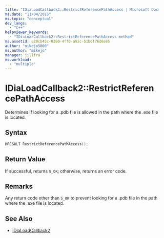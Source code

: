 ```yaml
---
title: "IDiaLoadCallback2::RestrictReferencePathAccess | Microsoft Docs"
ms.date: "11/04/2016"
ms.topic: "conceptual"
dev_langs:
  - "C++"
helpviewer_keywords:
  - "IDiaLoadCallback2::RestrictReferencePathAccess method"
ms.assetid: e20cb45c-0360-4ff0-a92c-b1b6f76d6e85
author: "mikejo5000"
ms.author: "mikejo"
manager: jillfra
ms.workload:
  - "multiple"
---
```

# IDiaLoadCallback2::RestrictReferencePathAccess
Determines if looking for a .pdb file is allowed in the path where the .exe file is located.

## Syntax

```C++
HRESULT RestrictReferencePathAccess();
```

## Return Value
 If successful, returns `S_OK`; otherwise, returns an error code.

## Remarks
 Any return code other than `S_OK` to prevent looking for a .pdb file in the path where the .exe file is located.

## See Also
- [IDiaLoadCallback2](../../debugger/debug-interface-access/idialoadcallback2.md)